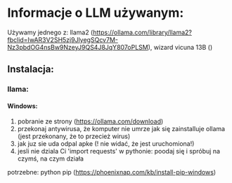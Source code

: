 # Informacje o LLM używanym:

Używamy jednego z: llama2 (https://ollama.com/library/llama2?fbclid=IwAR3V2SH5zj9JlyegSQcv7M-Nz3pbdOG4nsBw9NzeyJ9QS4J8JqY807oPLSM), wizard vicuna 13B (<!-- jeszcze trzeba dodac link odpowiedni -->)

## Instalacja:

### llama:

#### Windows:

1. pobranie ze strony (https://ollama.com/download)
2. przekonaj antywirusa, że komputer nie umrze jak się zainstalluje ollama (jest przekonany, że to przecież wirus) 
3. jak juz sie uda odpal apke (! nie widać, że jest uruchomiona!)
4. jesli nie dziala Ci 'import requests' w pythonie: poodaj się i spróbuj na czymś, na czym działa

potrzebne:
python
pip (https://phoenixnap.com/kb/install-pip-windows)
